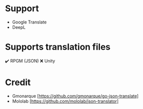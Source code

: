 

# Support
* Google Translate
* DeepL

# Supports translation files
 ✔️ RPGM (JSON)
 ❌ Unity
# Credit
* Gmonarque [https://github.com/gmonarque/go-json-translate]
* Mololab [https://github.com/mololab/json-translator]
